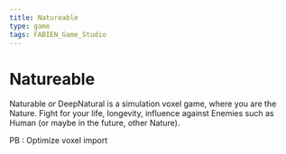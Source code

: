 ```yaml
---
title: Natureable
type: game
tags: FABIEN_Game_Studio
---
```


# Natureable
Naturable *or* DeepNatural is a simulation voxel game, where you are the Nature.
Fight for your life, longevity, influence against Enemies such as Human (or maybe in the future, other Nature).  


PB : Optimize voxel import

<!--
 * [ ] SimField
 * [ ] Choose Nature
 * [ ] Shot Nature
 * [ ] Sumulatara
 * [ ] DeepNatural  
-->

